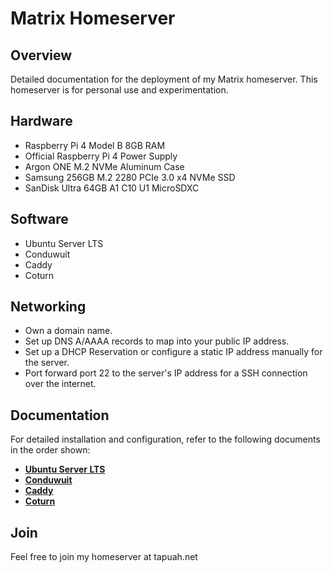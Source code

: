 # Matrix Homeserver

## Overview

Detailed documentation for the deployment of my Matrix homeserver.
This homeserver is for personal use and experimentation.

## Hardware

- Raspberry Pi 4 Model B 8GB RAM
- Official Raspberry Pi 4 Power Supply
- Argon ONE M.2 NVMe Aluminum Case
- Samsung 256GB M.2 2280 PCIe 3.0 x4 NVMe SSD
- SanDisk Ultra 64GB A1 C10 U1 MicroSDXC

## Software

- Ubuntu Server LTS
- Conduwuit
- Caddy
- Coturn

## Networking

- Own a domain name.
- Set up DNS A/AAAA records to map into your public IP address.
- Set up a DHCP Reservation or configure a static IP address manually for the server.
- Port forward port 22 to the server's IP address for a SSH connection over the internet.

## Documentation

For detailed installation and configuration, refer to the following documents in the order shown:

- **[Ubuntu Server LTS](docs/UBUNTU.md)**
- **[Conduwuit](docs/CONDUWUIT.md)**
- **[Caddy](docs/CADDY.md)**
- **[Coturn](docs/COTURN.md)**

## Join

Feel free to join my homeserver at tapuah.net
